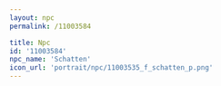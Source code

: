 ```yaml
---
layout: npc
permalink: /11003584

title: Npc
id: '11003584'
npc_name: 'Schatten'
icon_url: 'portrait/npc/11003535_f_schatten_p.png'
---
```

